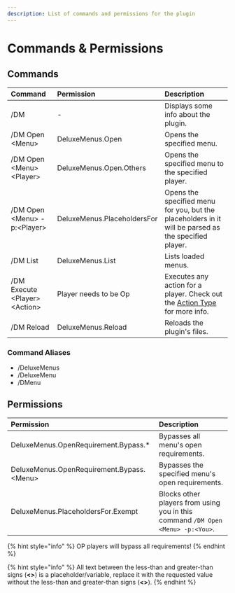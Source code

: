 ```yaml
---
description: List of commands and permissions for the plugin
---
```


# Commands & Permissions

## Commands

| **Command** | **Permission** | Description |
| :--- | :--- | :--- |
| /DM | - | Displays some info about the plugin. |
| /DM Open &lt;Menu&gt; | DeluxeMenus.Open | Opens the specified menu. |
| /DM Open  &lt;Menu&gt; &lt;Player&gt; | DeluxeMenus.Open.Others | Opens the specified menu to the specified player. |
| /DM Open &lt;Menu&gt; -p:&lt;Player&gt; | DeluxeMenus.PlaceholdersFor | Opens the specified menu for you, but the placeholders in it will be parsed as the specified player. |
| /DM List | DeluxeMenus.List | Lists loaded menus. |
| /DM Execute &lt;Player&gt; &lt;Action&gt; | Player needs to be Op | Executes any action for a player. Check out the [Action Type](https://wiki.helpch.at/clips-plugins/deluxemenus/options-and-configurations#actions-types) for more info. |
| /DM Reload | DeluxeMenus.Reload | Reloads the plugin's files. |

### Command Aliases

* /DeluxeMenus
* /DeluxeMenu
* /DMenu

## Permissions

| Permission | Description |
| :--- | :--- |
| DeluxeMenus.OpenRequirement.Bypass.\* | Bypasses all menu's open requirements. |
| DeluxeMenus.OpenRequirement.Bypass.&lt;Menu&gt; | Bypasses the specified menu's open requirements. |
| DeluxeMenus.PlaceholdersFor.Exempt | Blocks other players from using you in this command `/DM Open <Menu> -p:<You>`. |

{% hint style="info" %}
OP players will bypass all requirements!
{% endhint %}

{% hint style="info" %}
All text between the less-than and greater-than signs \(**&lt;&gt;**\) is a placeholder/variable, replace it with the requested value without the less-than and greater-than signs \(**&lt;&gt;**\).
{% endhint %}


